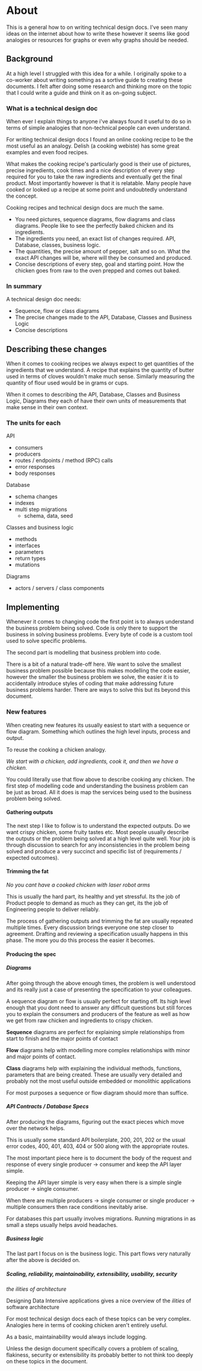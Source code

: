 # About

This is a general how to on writing technical design docs. I've seen many ideas on the internet about how to write these
however it seems like good analogies or resources for graphs or even why graphs should be needed.

## Background

At a high level I struggled with this idea for a while. I originally spoke to a co-worker about writing something
as a sortive guide to creating these documents. I felt after doing some research and thinking more on the topic that
I could write a guide and think on it as on-going subject.

### What is a technical design doc

When ever I explain things to anyone i've always found it useful to do so in terms of simple analogies that non-technical 
people can even understand.

For writing technical design docs I found an online cooking recipe to be the most useful as an analogy. Delish (a cooking webiste) 
has some great examples and even food recipes.

What makes the cooking recipe's particularly good is their use of pictures, precise ingredients, cook times and a nice 
description of every step required for you to take the raw ingredients and eventually get the final product. Most importantly
however is that it is relatable. Many people have cooked or looked up a recipe at some point and undoubtedly understand the concept. 

Cooking recipes and technical design docs are much the same. 

- You need pictures, sequence diagrams, flow diagrams and class diagrams. People like to see the perfectly baked chicken and its ingredients.
- The ingredients you need, an exact list of changes required. API, Database, classes, business logic. 
- The quantities, the precise amount of pepper, salt and so on. What the exact API changes will be, where will they be consumed and produced.
- Concise descriptions of every step, goal and starting point. How the chicken goes from raw to the oven prepped and comes out baked.

### In summary

A technical design doc needs:

- Sequence, flow or class diagrams
- The precise changes made to the API, Database, Classes and Business Logic
- Concise descriptions

## Describing these changes

When it comes to cooking recipes we always expect to get quantities of the ingredients that we understand. A recipe
that explains the quantity of butter used in terms of cloves wouldn't make much sense. Similarly measuring the quantity
of flour used would be in grams or cups.

When it comes to describing the API, Database, Classes and Business Logic, Diagrams they each of have their own units of 
measurements that make sense in their own context.

### The units for each

API
- consumers
- producers
- routes / endpoints / method (RPC) calls
- error responses
- body responses

Database
- schema changes
- indexes
- multi step migrations
  - schema, data, seed

Classes and business logic
- methods
- interfaces
- parameters
- return types
- mutations

Diagrams
- actors / servers / class components

## Implementing

Whenever it comes to changing code the first point is to always understand the business problem being solved. Code is only
there to support the business in solving business problems. Every byte of code is a custom tool used to solve specific 
problems.

The second part is modelling that business problem into code.

There is a bit of a natural trade-off here. We want to solve the smallest business problem possible because this makes
modelling the code easier, however the smaller the business problem we solve, the easier it is to accidentally introduce
styles of coding that make addressing future business problems harder. There are ways to solve this but its beyond this 
document.

### New features

When creating new features its usually easiest to start with a sequence or flow diagram. Something which outlines 
the high level inputs, process and output.

To reuse the cooking a chicken analogy. 

_We start with a chicken, add ingredients, cook it, and then we have a chicken._

You could literally use that flow above to describe cooking any chicken. The first step of modelling code and understanding
the business problem can be just as broad. All it does is map the services being used to the business problem being solved.

#### Gathering outputs

The next step I like to follow is to understand the expected outputs. Do we want crispy chicken, some fruity tastes etc. 
Most people usually describe the outputs or the problem being solved at a high level quite well. Your job is through discussion
to search for any inconsistencies in the problem being solved and produce a very succinct and specific list of (requirements / expected outcomes).

#### Trimming the fat

_No you cant have a cooked chicken with laser robot arms_

This is usually the hard part, its healthy and yet stressful. Its the job of Product people to demand as much as they can get, its
the job of Engineering people to deliver reliably.

The process of gathering outputs and trimming the fat are usually repeated multiple times. Every discussion brings everyone
one step closer to agreement. Drafting and reviewing a specification usually happens in this phase. The more you do this 
process the easier it becomes.

#### Producing the spec

##### Diagrams

After going through the above enough times, the problem is well understood and its really just a case of presenting
the specification to your colleagues.

A sequence diagram or flow is usually perfect for starting off. Its high level enough that you dont need to answer any
difficult questions but still forces you to explain the consumers and producers of the feature as well as how we get
from raw chicken and ingredients to crispy chicken.

**Sequence** diagrams are perfect for explaining simple relationships from start to finish and the major points of contact

**Flow** diagrams help with modelling more complex relationships with minor and major points of contact.

**Class** diagrams help with explaining the individual methods, functions, parameters that are being created. These are usually
very detailed and probably not the most useful outside embedded or monolithic applications

For most purposes a sequence or flow diagram should more than suffice.

##### API Contracts / Database Specs

After producing the diagrams, figuring out the exact pieces which move over the network helps.

This is usually some standard API boilerplate, 200, 201, 202 or the usual error codes, 400, 401, 403, 404 or 500 along 
with the appropriate routes.

The most important piece here is to document the body of the request and response of every single producer -> consumer and 
keep the API layer simple. 

Keeping the API layer simple is very easy when there is a simple single producer -> single consumer.

When there are multiple producers -> single consumer or single producer -> multiple consumers then race conditions 
inevitably arise.

For databases this part usually involves migrations. Running migrations in as small a steps usually helps avoid headaches.

##### Business logic

The last part I focus on is the business logic. This part flows very naturally after the above is decided on.

##### Scaling, reliability, maintainability, extensibility, usability, security

_the ilities of architecture_

Designing Data Intensive applications gives a nice overview of the _ilities_ of software architecture

For most technical design docs each of these topics can be very complex. Analogies here in terms of cooking chicken
aren't entirely useful.

As a basic, maintainability would always include logging. 

Unless the design document specifically covers a problem of scaling, flakiness, security or extensibility its probably
better to not think too deeply on these topics in the document.